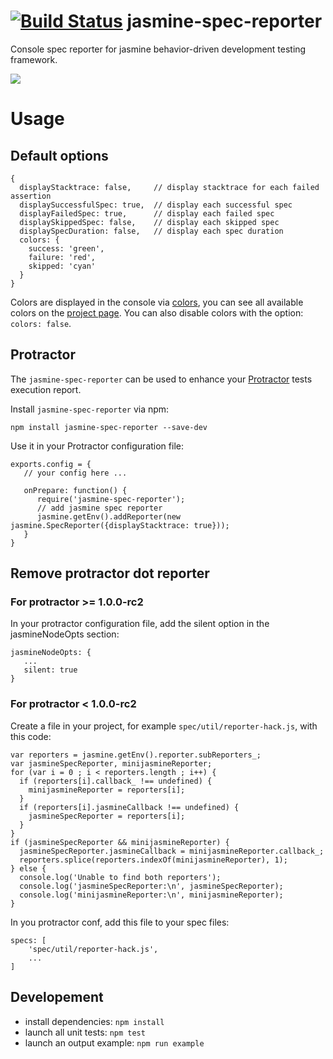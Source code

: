 [![Build Status](https://travis-ci.org/bcaudan/jasmine-spec-reporter.svg?branch=master)](https://travis-ci.org/bcaudan/jasmine-spec-reporter)
jasmine-spec-reporter
=====================

Console spec reporter for jasmine behavior-driven development testing framework.

![](https://raw.github.com/bcaudan/jasmine-spec-reporter/master/screenshot.png)

# Usage

## Default options

    {
      displayStacktrace: false,     // display stacktrace for each failed assertion
      displaySuccessfulSpec: true,  // display each successful spec
      displayFailedSpec: true,      // display each failed spec
      displaySkippedSpec: false,    // display each skipped spec
      displaySpecDuration: false,   // display each spec duration
      colors: {
        success: 'green',
        failure: 'red',
        skipped: 'cyan'
      }
    }

Colors are displayed in the console via [colors](https://github.com/Marak/colors.js), you can see all available colors on the [project page](https://github.com/Marak/colors.js).
You can also disable colors with the option: `colors: false`.

## Protractor
The `jasmine-spec-reporter` can be used to enhance your [Protractor](https://github.com/angular/protractor) tests execution report.

Install `jasmine-spec-reporter` via npm:

    npm install jasmine-spec-reporter --save-dev

Use it in your Protractor configuration file:

    exports.config = {
       // your config here ...

       onPrepare: function() {
          require('jasmine-spec-reporter');
          // add jasmine spec reporter
          jasmine.getEnv().addReporter(new jasmine.SpecReporter({displayStacktrace: true}));
       }
    }

## Remove protractor dot reporter
### For protractor >= 1.0.0-rc2
In your protractor configuration file, add the silent option in the jasmineNodeOpts section:

    jasmineNodeOpts: {
       ...
       silent: true
    }

### For protractor < 1.0.0-rc2
Create a file in your project, for example `spec/util/reporter-hack.js`,  with this code:

    var reporters = jasmine.getEnv().reporter.subReporters_;
    var jasmineSpecReporter, minijasmineReporter;
    for (var i = 0 ; i < reporters.length ; i++) {
      if (reporters[i].callback_ !== undefined) {
        minijasmineReporter = reporters[i];
      }
      if (reporters[i].jasmineCallback !== undefined) {
        jasmineSpecReporter = reporters[i];
      }
    }
    if (jasmineSpecReporter && minijasmineReporter) {
      jasmineSpecReporter.jasmineCallback = minijasmineReporter.callback_;
      reporters.splice(reporters.indexOf(minijasmineReporter), 1);
    } else {
      console.log('Unable to find both reporters');
      console.log('jasmineSpecReporter:\n', jasmineSpecReporter);
      console.log('minijasmineReporter:\n', minijasmineReporter);
    }

In you protractor conf, add this file to your spec files:

    specs: [
        'spec/util/reporter-hack.js',
        ...
    ]

## Developement

* install dependencies: `npm install`
* launch all unit tests: `npm test`
* launch an output example: `npm run example`
